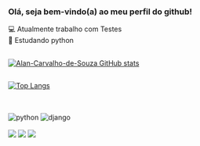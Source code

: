 ### Olá, seja bem-vindo(a) ao meu perfil do github!

💻 Atualmente trabalho com Testes
<br>
📘 Estudando python

##

[![Alan-Carvalho-de-Souza GitHub stats](https://github-readme-stats.vercel.app/api?username=alan-carvalho-de-souza&show_icons=true&theme=dracula)](https://github.com/alan-carvalho-de-ssouza/github-readme-stats)

##
[![Top Langs](https://github-readme-stats.vercel.app/api/top-langs/?username=alan-carvalho-de-souza&show_icons=true&theme=dracula)](https://github.com/alan-carvalho-de-souza/github-readme-stats)
##
<div style="display: inline_block"><br/>
  <img align="center" alt="python" src="https://img.shields.io/badge/Python-3776AB?style=for-the-badge&logo=python&logoColor=white" />
  <img align="center" alt="django" src="	https://img.shields.io/badge/Django-092E20?style=for-the-badge&logo=django&logoColor=white" />
</div><br/>



<div> 
  <a href="https://www.instagram.com/_carvalhooalan" target="_blank"><img src="https://img.shields.io/badge/-Instagram-%23E4405F?style=for-the-badge&logo=instagram&logoColor=white" target="_blank"></a>
  <a href = "mailto:alan.carvalhosouza96@gmail.com"><img src="https://img.shields.io/badge/-Gmail-%23333?style=for-the-badge&logo=gmail&logoColor=white" target="_blank"></a>
  <a href="https://www.linkedin.com/in/alan-carvalho-de-souza-660038173/" target="_blank"><img src="https://img.shields.io/badge/-LinkedIn-%230077B5?style=for-the-badge&logo=linkedin&logoColor=white" target="_blank"></a> 
  
</div>
